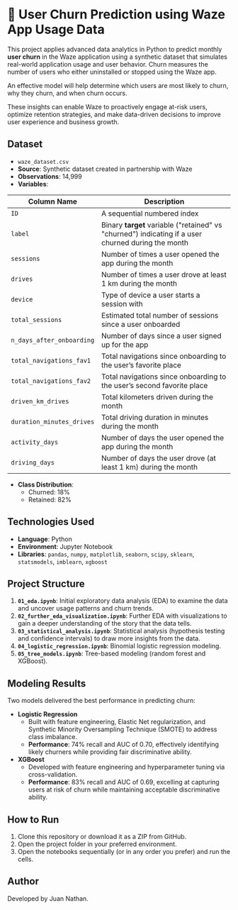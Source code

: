 # 🚗 User Churn Prediction using Waze App Usage Data

This project applies advanced data analytics in Python to predict monthly **user churn** in the Waze application using a synthetic dataset that simulates real-world application usage and user behavior. Churn measures the number of users who either uninstalled or stopped using the Waze app.

An effective model will help determine which users are most likely to churn, why they churn, and when churn occurs.

These insights can enable Waze to proactively engage at-risk users, optimize retention strategies, and make data-driven decisions to improve user experience and business growth.

## Dataset

- `waze_dataset.csv`
- **Source**: Synthetic dataset created in partnership with Waze
- **Observations**: 14,999
- **Variables**:

| Column Name                | Description                                                                                         |
|-------------------------   |-----------------------------------------------------------------------------------------------------|
| `ID`                       | A sequential numbered index                                                                         |
| `label`                    | Binary **target** variable ("retained" vs "churned") indicating if a user churned during the month  |
| `sessions`                 | Number of times a user opened the app during the month                                              |
| `drives`                   | Number of times a user drove at least 1 km during the month                                         |
| `device`                   | Type of device a user starts a session with                                                         |
| `total_sessions`           | Estimated total number of sessions since a user onboarded                                           |
| `n_days_after_onboarding`  | Number of days since a user signed up for the app                                                   |
| `total_navigations_fav1`   | Total navigations since onboarding to the user’s favorite place                                     |
| `total_navigations_fav2`   | Total navigations since onboarding to the user’s second favorite place                              |
| `driven_km_drives`         | Total kilometers driven during the month                                                            |
| `duration_minutes_drives`  | Total driving duration in minutes during the month                                                  |
| `activity_days`            | Number of days the user opened the app during the month                                             |
| `driving_days`             | Number of days the user drove (at least 1 km) during the month                                      |

- **Class Distribution**:
  - Churned: 18%
  - Retained: 82%

## Technologies Used

- **Language**: Python
- **Environment**: Jupyter Notebook
- **Libraries**: `pandas`, `numpy`, `matplotlib`, `seaborn`, `scipy`, `sklearn`, `statsmodels`, `imblearn`, `xgboost`
  
## Project Structure
 
 1. **`01_eda.ipynb`**: Initial exploratory data analysis (EDA) to examine the data and uncover usage patterns and churn trends.
 2. **`02_further_eda_visualization.ipynb`**: Further EDA with visualizations to gain a deeper understanding of the story that the data tells.
 3. **`03_statistical_analysis.ipynb`**: Statistical analysis (hypothesis testing and confidence intervals) to draw more insights from the data.
 4. **`04_logistic_regression.ipynb`**: Binomial logistic regression modeling.
 5. **`05_tree_models.ipynb`**: Tree-based modeling (random forest and XGBoost).

## Modeling Results

Two models delivered the best performance in predicting churn:

- **Logistic Regression**  
  - Built with feature engineering, Elastic Net regularization, and Synthetic Minority Oversampling Technique (SMOTE) to address class imbalance.  
  - **Performance**: 74% recall and AUC of 0.70, effectively identifying likely churners while providing fair discriminative ability.
- **XGBoost**  
  - Developed with feature engineering and hyperparameter tuning via cross-validation.  
  - **Performance**: 83% recall and AUC of 0.69, excelling at capturing users at risk of churn while maintaining acceptable discriminative ability.

## How to Run

1. Clone this repository or download it as a ZIP from GitHub. 
2. Open the project folder in your preferred environment.
3. Open the notebooks sequentially (or in any order you prefer) and run the cells.

## Author

Developed by Juan Nathan.

